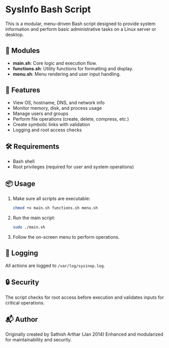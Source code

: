 
# SysInfo Bash Script

This is a modular, menu-driven Bash script designed to provide system information and perform basic administrative tasks on a Linux server or desktop.

## 📁 Modules

- **main.sh**: Core logic and execution flow.
- **functions.sh**: Utility functions for formatting and display.
- **menu.sh**: Menu rendering and user input handling.

## 🚀 Features

- View OS, hostname, DNS, and network info
- Monitor memory, disk, and process usage
- Manage users and groups
- Perform file operations (create, delete, compress, etc.)
- Create symbolic links with validation
- Logging and root access checks

## 🛠️ Requirements

- Bash shell
- Root privileges (required for user and system operations)

## 📦 Usage

1. Make sure all scripts are executable:
   ```bash
   chmod +x main.sh functions.sh menu.sh
   ```

2. Run the main script:
   ```bash
   sudo ./main.sh
   ```

3. Follow the on-screen menu to perform operations.

## 📝 Logging

All actions are logged to `/var/log/sysinop.log`.

## 🔒 Security

The script checks for root access before execution and validates inputs for critical operations.

## 📬 Author

Originally created by Sathish Arthar (Jan 2014)
Enhanced and modularized for maintainability and security.
